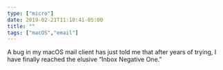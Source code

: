 ```yaml
---
type: ["micro"]
date: 2019-02-21T11:10:41-05:00
title: ""
tags: ["macOS","email"]
---
```

A bug in my macOS mail client has just told me that after years of trying, I have finally reached the elusive “Inbox Negative One.”
